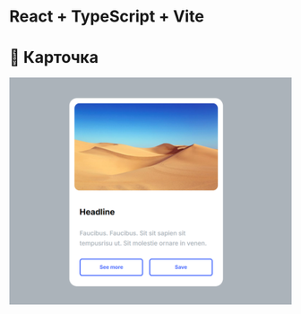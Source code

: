 # React + TypeScript + Vite

# 🚀 Карточка

[![Главный экран](./screenshots/main.png)](https://dmtribogdanov.github.io/react-card/)



